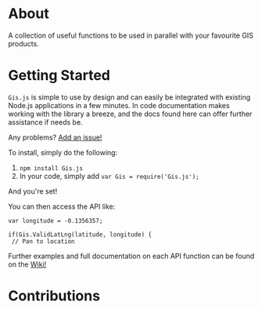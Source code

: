 # About

A collection of useful functions to be used in parallel with your favourite GIS products. 

# Getting Started

`Gis.js` is simple to use by design and can easily be integrated with existing Node.js applications in a few minutes.
In code documentation makes working with the library a breeze, and the docs found here can offer further assistance if needs be.

Any problems? [Add an issue!](https://github.com/james-gould/GIS.js/issues)

To install, simply do the following:

1. `npm install Gis.js`
2. In your code, simply add `var Gis = require('Gis.js');`

And you're set!

You can then access the API like:

```var latitude = 51.5245932;
var longitude = -0.1356357;

if(Gis.ValidLatLng(latitude, longitude) {
 // Pan to location
 ```
 
 Further examples and full documentation on each API function can be found on the [Wiki!](https://github.com/james-gould/GIS.js/wiki)

# Contributions

